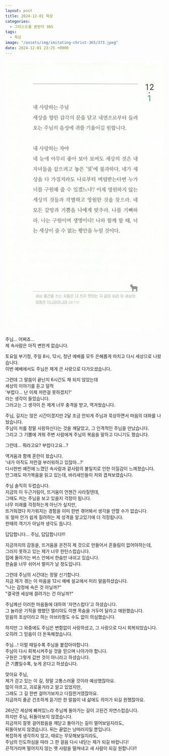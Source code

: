 ```yaml
---
layout: post
title: 2024-12-01 묵상
categories:
  - 그리스도를 본받아 365
tags:
  - 묵상
image: "/assets/img/imitating-christ-365/373.jpeg"
date: 2024-12-01 23:25 +0900
---
```


![image](/assets/img/imitating-christ-365/373.jpeg)

주님… 어쩌죠…  
제 속사람은 아직 변한게 없습니다.

토요일 부기청, 주일 8시, 12시, 청년 예배를 모두 은혜롭게 마치고 다시 세상으로 나왔습니다.  
이번 예배에서도 주님은 제게 큰 사랑으로 다가오셨습니다.

그런데 그 말씀이 끝난지 6시간도 채 되지 않았는데  
세상의 이야기를 듣고 덜컥  
'부럽다… 난 이제 저런걸 못하겠지?'  
라는 생각이 들었습니다.  
그러고는 그 생각이 든 제게 너무 충격을 받고, 역겨웠습니다.

주님, 길지는 않은 시간이겠지만 2달 조금 안되게 주님과 묵상하면서 마음의 대화를 나눴습니다.  
주님이 저를 정말 사랑하신다는 것을 깨달았고, 그 인격적인 주님을 만났습니다.  
그리고 그 기쁨에 겨워 주변 사람에게 주님의 복음을 말하고 다니기도 했습니다.

그런데… 뭐라고요? 부럽다고요…?

역겨움과 함께 혼란이 왔습니다.  
'내가 아직도 저런걸 부러워하고 있잖아…?'  
다시한번 예전에 느꼈던 속사람과 겉사람의 불일치로 인한 이질감이 느껴졌습니다.  
안그래도 마가복음을 읽고 있는데, 바리새인들이 저와 겹쳐보였습니다.

주님 솔직히 두렵습니다.  
지금의 이 두근거림이, 뜨거움이 언젠간 사라질텐데,  
그때도 저는 주님을 보고 있을지 걱정이 됩니다.  
너무 미래를 걱정하는게 아닌가 싶지만,  
뜨거워졌다 차가워지는 경험을 이미 한번 겪어봐서 생각을 안할 수가 없습니다.  
또 얼마 안가 쉽게 질려하는 제 성격을 알고있기에 더 걱정됩니다.  
한때의 객기가 아닐까 생각도 듭니다.

답답합니다… 주님, 답답합니다!!!

지금까지의 감동을, 뜨거움을 온전히 제 것으로 만들어서 흔들림이 없어야하는데,  
그러지 못하고 있는 제가 너무 한탄스럽습니다.  
집에 돌아가는 버스 안에서 한숨만 내쉬고 있습니다.  
한숨을 너무 쉬어서 멀미가 날 정도입니다.

그런데 주님의 시간대는 정말 신기합니다.  
지금 제가 겪는 이 마음을 12시 예배 설교에서 미리 말씀하셨습니다.  
"나는 감정에 속은 것 아닐까?"  
"결국엔 세상에 끌려가는 건 아닐까?"

주님께선 이러한 마음들에 대하여 '자연스럽다'고 하셨습니다.  
그 놀라운 기적을 행했던 엘리야도 이젠 목숨을 거두어 달라고 애원했습니다.  
믿음의 조상이라고 하는 아브라함도 수도 없이 의심했습니다.

하지만 그 와중에도 주님은 변함없이 사랑하셨고, 그 사랑으로 다시 회복되었습니다.  
오히려 그 믿음이 더 돈독해졌습니다.

주님…! 이럴 때일수록 주님을 붙잡아야합니다.  
주님이 다시 회복시켜주실 것을 믿으며 나아가야 합니다.  
구원은 그렇게 값싼 것이 아니라고 하셨습니다.  
큰 기쁨일수록, 늦게 온다고 하셨습니다.

맞아요 주님,  
제가 걷고 있는 이 길, 정말 고통스러울 것이라 예상했잖아요.  
많이 아프고, 괴로울거라고 알고 있었지만,  
그래도 그 길 한번 걸어가보자고 다짐한거였잖아요.  
지금까지 줄곧 건조하게 듣기만 한 말씀이 내 삶에도 의미가 되길 원했잖아요.

26년간 세상에 빠져있느라 주님께 돌아가는 길이 고된건 자연스럽습니다.  
하지만 주님, 뒤돌아보지 않겠습니다.  
지금까지 잘못 걸어왔음을 깨닫고 돌아가는 길이 멀어보일지라도,  
뒤돌아보지 않겠습니다. 뒤는 끝없는 낭떠러지일 뿐입니다.  
복잡하게 생각하지 않고, 때로는 무모해보일지라도,  
주님의 인도하심을 따라 그 한 걸음 다시 내딛는 제가 되길 바랍니다!  
끈적거리며 떨어지지 않는 옛 사람을 떨쳐내고 새 사람이 되길 원합니다!!

